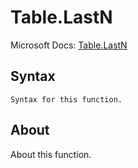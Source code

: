 # Table.LastN

Microsoft Docs: [Table.LastN](https://docs.microsoft.com/en-us/powerquery-m/table-lastn)

## Syntax

```
Syntax for this function.
```

## About

About this function.

